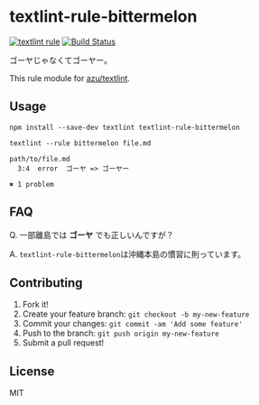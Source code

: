 # textlint-rule-bittermelon

[![textlint rule](https://img.shields.io/badge/textlint-fixable-blue.svg)](https://textlint.github.io/) [![Build Status](https://travis-ci.com/uetchy/textlint-rule-bittermelon.svg)](https://travis-ci.com/uetchy/textlint-rule-bittermelon)

ゴーヤじゃなくてゴーヤー。

This rule module for [azu/textlint](https://github.com/textlint/textlint 'azu/textlint').

## Usage

```
npm install --save-dev textlint textlint-rule-bittermelon
```

```
textlint --rule bittermelon file.md

path/to/file.md
  3:4  error  ゴーヤ => ゴーヤー

✖ 1 problem
```

## FAQ

Q. 一部離島では **ゴーヤ** でも正しいんですが？

A. `textlint-rule-bittermelon`は沖縄本島の慣習に則っています。

## Contributing

1. Fork it!
2. Create your feature branch: `git checkout -b my-new-feature`
3. Commit your changes: `git commit -am 'Add some feature'`
4. Push to the branch: `git push origin my-new-feature`
5. Submit a pull request!

## License

MIT

